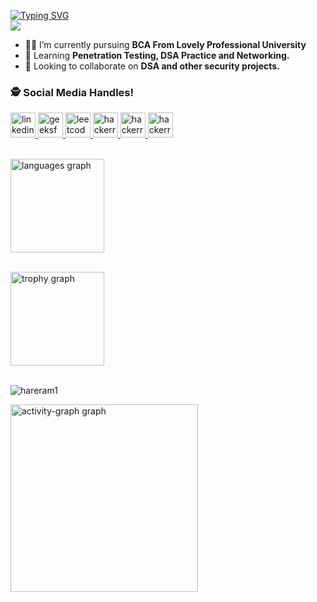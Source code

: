 [![Typing SVG](https://readme-typing-svg.demolab.com?font=Rubik+Glitch&size=30&duration=4000&pause=500&color=58FF00&repeat=true&width=600&height=62&lines=Initializing...;User+authenticated+as+%22Hareram%22)](https://git.io/typing-svg) <br>
![](https://komarev.com/ghpvc/?username=hareram1)<br>

- 👨‍🏭 I’m currently pursuing <b>BCA  From Lovely Professional University</b> <br>
- 🏫 Learning <b>Penetration Testing, DSA Practice and Networking.</b> <br>
- 🙌 Looking to collaborate on <b> DSA and other security projects.</b> <br>

### 🕵 Social Media Handles!<br>


 
<div align="left"><div align="left">
  <a href="www.linkedin.com/in/hareram01" target="_blank">
    <img src="https://img.shields.io/static/v1?message=LinkedIn&logo=linkedin&label=&color=0077B5&logoColor=white&labelColor=&style=for-the-badge" height="40" alt="linkedin logo"  />
  </a>
  <a href="https://www.geeksforgeeks.org/user/hareram1/" target="_blank">
    <img src="https://img.shields.io/static/v1?message=geeksforgeeks&logo=geeksforgeeks&label=&color=2EC866&logoColor=white&labelColor=&style=for-the-badge" height="40" alt="geeksforgeeks logo"  />
  </a>
  <a href="https://leetcode.com/u/hareram1/" target="_blank">
    <img src="https://img.shields.io/static/v1?message=leetcode&logo=leetcode&label=&color=FFA500&logoColor=white&labelColor=&style=for-the-badge" height="40" alt="leetcode logo"  />
  </a>
  <a href="https://tryhackme.com/p/hareram1" target="_blank">
    <img src="https://img.shields.io/static/v1?message=TryHackMe&logo=hackerrank&label=&color=800000&logoColor=white&labelColor=&style=for-the-badge" height="40" alt="hackerrank logo"  />
  </a>
  <a href="https://instagram.com" target="_blank">
    <img src="https://img.shields.io/badge/Instagram-E4405F?style=for-the-badge&logo=instagram&logoColor=white" height="40" alt="hackerrank logo"  />
  </a>
   <a href="https://medium.com" target="_blank">
    <img src="https://img.shields.io/badge/Medium-12100E?style=for-the-badge&logo=medium&logoColor=white" height="40" alt="hackerrank logo"  />
  </a>
</div>
<br>




  <img src="https://github-readme-stats.vercel.app/api/top-langs?username=hareram1&locale=en&hide_title=false&layout=compact&card_width=320&langs_count=5&theme=radical&hide_border=false&order=2" height="150" alt="languages graph"  /><br><br>
  
  <img src="https://github-profile-trophy.vercel.app?username=hareram1&theme=darkhub&column=-1&row=1&margin-w=8&margin-h=8&no-bg=false&no-frame=false&order=4" height="150" alt="trophy graph"  /><br><br>
  
  <p><img align="center" src="https://github-readme-streak-stats.herokuapp.com/?user=hareram1&" alt="hareram1" /></p>
  <img src="https://github-readme-activity-graph.vercel.app/graph?username=hareram1&radius=16&theme=redical&area=true&order=5" height="300" alt="activity-graph graph" />
</div>




